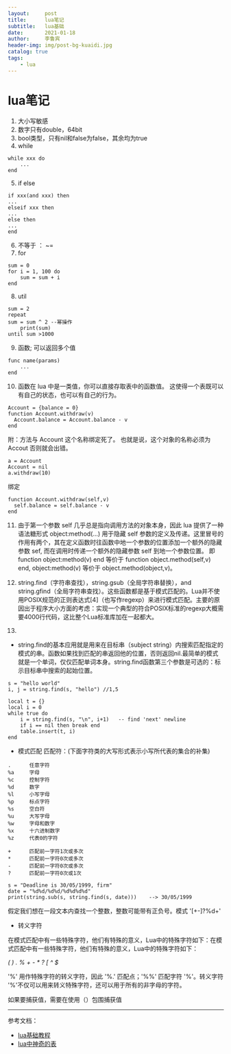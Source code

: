 ```yaml
---
layout:     post
title:      lua笔记
subtitle:   lua基础
date:       2021-01-18
author:     李鲁宾
header-img: img/post-bg-kuaidi.jpg
catalog: true
tags:
    - lua
---
```


# lua笔记

1. 大小写敏感
2. 数字只有double，64bit
3. bool类型，只有nil和false为false，其余均为true
4. while
```
while xxx do
    ...
end
```
5. if else
```
if xxx(and xxx) then
...
elseif xxx then
...
else then
...
end
```
6. 不等于 ： ~=
7. for
```
sum = 0
for i = 1, 100 do
    sum = sum + i
end
```
8. util
```
sum = 2
repeat
sum = sum ^ 2 --幂操作
    print(sum)
until sum >1000
```
9. 函数; 可以返回多个值
```
func name(params)
    ...
end
```
10. 函数在 lua 中是一类值，你可以直接存取表中的函数值。 这使得一个表既可以有自己的状态，也可以有自己的行为。
```
Account = {balance = 0}
function Account.withdraw(v)
  Account.balance = Account.balance - v
end
```
附：方法与 Account 这个名称绑定死了。 也就是说，这个对象的名称必须为 Accout 否则就会出错。
```
a = Account
Account = nil
a.withdraw(10)
```
绑定
```
function Account.withdraw(self,v)
  self.balance = self.balance - v
end
```

11.  由于第一个参数 self 几乎总是指向调用方法的对象本身，因此 lua 提供了一种语法糖形式 object:method(...) 用于隐藏 self 参数的定义及传递。这里冒号的作用有两个，其在定义函数时往函数中地一个参数的位置添加一个额外的隐藏参数 sef, 而在调用时传递一个额外的隐藏参数 self 到地一个参数位置。 即 function object:method(v) end 等价于 function object.method(self,v) end, object:method(v) 等价于 object.method(object,v)。

12. string.find（字符串查找），string.gsub（全局字符串替换），and string.gfind（全局字符串查找）。这些函数都是基于模式匹配的。Lua并不使用POSIX规范的正则表达式[4]（也写作regexp）来进行模式匹配。主要的原因出于程序大小方面的考虑：实现一个典型的符合POSIX标准的regexp大概需要4000行代码，这比整个Lua标准库加在一起都大。

13. 
* string.find的基本应用就是用来在目标串（subject string）内搜索匹配指定的模式的串。函数如果找到匹配的串返回他的位置，否则返回nil.最简单的模式就是一个单词，仅仅匹配单词本身。string.find函数第三个参数是可选的：标示目标串中搜索的起始位置。
```
s = "hello world"
i, j = string.find(s, "hello") //1,5
```
```
local t = {} 
local i = 0
while true do
    i = string.find(s, "\n", i+1)   -- find 'next' newline
    if i == nil then break end
    table.insert(t, i)
end
```
*  模式匹配
匹配符：(下面字符类的大写形式表示小写所代表的集合的补集)
```
.      任意字符
%a     字母
%c     控制字符
%d     数字
%l     小写字母
%p     标点字符
%s     空白符
%u     大写字母
%w     字母和数字
%x     十六进制数字
%z     代表0的字符
```
```
+      匹配前一字符1次或多次
*      匹配前一字符0次或多次
-      匹配前一字符0次或多次
?      匹配前一字符0次或1次
```
```
s = "Deadline is 30/05/1999, firm"
date = "%d%d/%d%d/%d%d%d%d"
print(string.sub(s, string.find(s, date)))    --> 30/05/1999
```
假定我们想在一段文本内查找一个整数，整数可能带有正负号。模式 '[+-]?%d+'

* 转义字符

在模式匹配中有一些特殊字符，他们有特殊的意义，Lua中的特殊字符如下：在模式匹配中有一些特殊字符，他们有特殊的意义，Lua中的特殊字符如下：

*( ) . % + - * ? [ ^ $*

'%' 用作特殊字符的转义字符，因此 '%.' 匹配点；'%%' 匹配字符 '%'。转义字符 '%'不仅可以用来转义特殊字符，还可以用于所有的非字母的字符。

如果要捕获值，需要在使用（）包围捕获值

----
参考文档：
* [lua基础教程](https://juejin.cn/post/6844903571029229581)
* [lua中神奇的表](https://linux.cn/article-9810-1.html)